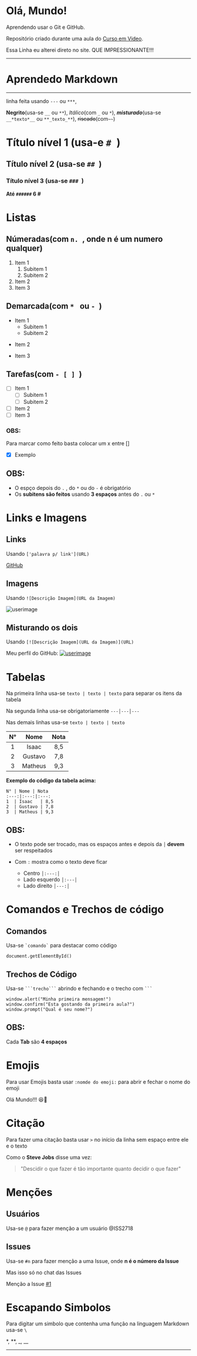 # Olá, Mundo!

 Aprendendo usar o Git  e GitHub.
 
 Repositório criado durante uma aula do [Curso em Video](https://www.youtube.com/watch?v=xEKo29OWILE&list=PLHz_AreHm4dm7ZULPAmadvNhH6vk9oNZA&index=1). 
 
 Essa Linha eu alterei direto no site. QUE IMPRESSIONANTE!!!
 
---

# Aprendedo Markdown
--- 
  linha feita usando `---` ou `***`,
  
  **Negrito**(usa-se `__`  ou `**`),  *Itálico*(com `_` ou `*`), __*misturado*__(usa-se `__*texto*__` ou `**_texto_**`), ~~riscado~~(com`~~`)

# Título nível 1 (usa-e `# `)
## Título nível 2 (usa-se `## `)
### Título nível 3 (usa-se `### `)

**Até `######` 6 \#**

# Listas

 ## Númeradas(com `n. `, onde n é um numero qualquer)
 1. Item 1
    1. Subitem 1
    1. Subitem 2
 1. Item 2
 1. Item 3
 

 
 ## Demarcada(com `* ` ou `- `)
 * Item 1
    * Subitem 1
    * Subitem 2
 - Item 2
 * Item 3
 

 
 ## Tarefas(com `- [ ] `)
 - [ ] Item 1
    - [ ] Subitem 1
    - [ ] Subitem 2
 - [ ] Item 2
 - [ ] Item 3
 
 ### OBS: 
  Para marcar como feito basta colocar um x entre []
  - [x] Exemplo
 

 
 ## OBS:
  * O espço depois do `.` , do `*` ou do `-` é obrigatório
  * Os **subitens são feitos** usando **3 espaços** antes do `.` ou `*`
 
# Links e Imagens

 ## Links
 Usando `['palavra p/ link'](URL)`
 
 [GitHub](https://github.com/ISS2718)
 
 ## Imagens
 
 Usando `![Descrição Imagem](URL da Imagem)`
 
 ![userimage](https://avatars3.githubusercontent.com/u/11618151?s=96&v=4)
 
 ## Misturando os dois
 
 Usando `[![Descrição Imagem](URL da Imagem)](URL)`
 
 Meu perfil do GitHub: [![userimage](https://avatars3.githubusercontent.com/u/11618151?s=96&v=4)](https://github.com/ISS2718) 
 
# Tabelas 
 
 Na primeira linha usa-se `texto | texto | texto` para separar os itens da tabela
 
 Na segunda linha usa-se obrigatoriamente `---│---│---`
 
 Nas demais linhas usa-se `texto | texto | texto `  

 N° | Nome | Nota 
 :---:|:---:|:---:
 1  | Isaac   | 8,5  
 2  | Gustavo | 7,8  
 3  | Matheus | 9,3 
 
 **Exemplo do código da tabela acima:**
 ```
 N° | Nome | Nota 
 :---:|:---:|:---:
 1  | Isaac   | 8,5  
 2  | Gustavo | 7,8  
 3  | Matheus | 9,3
 ```

 ## OBS:
  * O texto pode ser trocado, mas os espaços antes e depois da `│` **devem** ser respeitados 
  
  * Com `:` mostra como o texto deve ficar 
     * Centro `│:---:│` 
     * Lado esquerdo `│:---│`
     * Lado direito `│---:│`
  
# Comandos e Trechos de código

 ## Comandos
 
 Usa-se ``` `comando` ``` para destacar como código
 
 `document.getElementById()`
 
 ## Trechos de Código 
 
 Usa-se ` ```trecho``` ` abrindo e fechando e o trecho com ` ``` `
 
 ```
 window.alert("Minha primeira mensagem!")
 window.confirm("Esta gostando da primeira aula?")
 window.prompt("Qual é seu nome?")
 ```
 ## OBS:
  Cada **Tab** são **4 espaços**
  
# Emojis

 Para usar Emojis basta usar `:nomde do emoji:` para abrir e fechar o nome do emoji
 
 Olá Mundo!!! :satisfied::vulcan_salute:
 
# Citação

 Para fazer uma citação basta usar `>` no início da linha sem espaço entre ele e o texto
 
 Como o **Steve Jobs** disse uma vez:
 >"Descidir o que fazer é tão importante quanto decidir o que fazer"
 
# Menções 

 ## Usuários

  Usa-se `@` para fazer menção a um usuário
  @ISS2718
 
 ## Issues
 
  Usa-se `#n` para fazer menção a uma Issue, onde **n é o número da Issue**
  
  Mas isso só no chat das Issues
  
  Menção a Issue [#1](https://github.com/ISS2718/Ola-Mundo/issues/1)

# Escapando Simbolos

 Para digitar um simbolo que contenha uma função na linguagem Markdown usa-se `\`
 
 \*, \**, \_, \__
 
 ---
